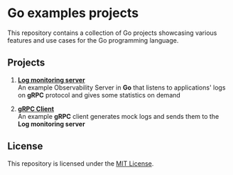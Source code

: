 # Go examples projects
This repository contains a collection of Go projects showcasing various features and use cases for the Go programming language.

## Projects

1. [**Log monitoring server**](./grpc-server)  
An example Observability Server in **Go** that listens to applications' logs on **gRPC** protocol and gives some statistics on demand

2. [**gRPC Client**](./grpc-client)  
An example **gRPC** client generates mock logs and sends them to the **Log monitoring server**


## License

This repository is licensed under the [MIT License](LICENSE).